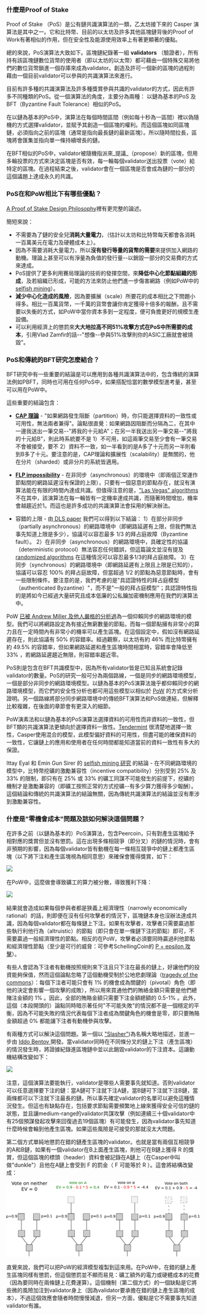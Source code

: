 ### 什麼是Proof of Stake

Proof of Stake （PoS）是公有鏈共識演算法的一類，乙太坊接下來的 Casper 演算法是其中之一。它和比特幣、目前的以太坊及許多其他區塊鏈背後的Proof of Work有著相似的作用，但在安全性及能源使用效率上有著更顯著的優點。

總的來說，PoS演算法大致如下。區塊鏈紀錄著一組 **validators** （驗證者），所有持有該區塊鏈數位貨幣的使用者（即以太坊的以太幣）都可藉由一個特殊交易將他們的數位貨幣鎖進一個存庫來成為validator。創造及許可一個新的區塊的過程則藉由一個目前validator可以參與的共識演算法來進行。

目前有許多種的共識演算法及許多種獎賞參與共識的validator的方式，因此有許多不同種類的PoS。從一個演算法的角度，主要分為兩種： 以鏈為基本的PoS 及 BFT（Byzantine Fault Tolerance）相似的PoS。

在以鏈為基本的PoS中，演算法在每個時間區間（例如每十秒為一區間）裡以偽隨機的方式選擇validator，並賦予其創造一個區塊的權利。而這個區塊如同區塊鏈，必須指向之前的區塊（通常是指向最長鏈的最新區塊）。所以隨時間拉長，區塊將會匯集並指向單一條持續增長的鏈。

在BFT相似的PoS中，validator被隨機指派來_提議_（propose）新的區塊，但用多輪投票的方式來決定區塊是否有效，每一輪每個validator送出投票（vote）給特定的區塊。在過程結束之後，validator會在一個區塊是否會成為鏈的一部分的這個議題上達成永久的共識。

### PoS在和PoW相比下有哪些優點？

[A Proof of Stake Design Philosophy](https://medium.com/@VitalikButerin/a-proof-of-stake-design-philosophy-506585978d51)裡有更完整的論述。 

簡短來說：
* 不需要為了鏈的安全兒**消耗大量電力**，（估計以太坊和比特幣每天都會各消耗一百萬美元在電力及硬體成本上）。
* 因為不需要消耗大量電力，所以**沒有發行等量的貨幣的需要**來提供加入網路的動機。理論上甚至可以有淨量為負值的發行量--以銷毀一部分的交易費的方式來達成。
* PoS提供了更多利用賽局理論的技術的發揮空間，來**降低中心化節點組織的形成**，及若組織已形成，可能的方法來防止他們進一步傷害網路（例如PoW中的[selfish mining](https://www.cs.cornell.edu/~ie53/publications/btcProcFC.pdf)）。
* **減少中心化造成的風險**，因為要擴展（scale）所要花的成本相比之下問題小得多。相比一百萬貨幣，一千萬的貨幣會讓你肯定獲得十倍多的報酬，且不需要以失衡的方式，如PoW中當你資本多到一定程度，便可負擔更好的規模生產設備。
* 可以利用經濟上的懲罰來**大大地拉高不同51%攻擊方式在PoS中所需要的成本**，引用Vlad Zamfir的話--"想像--參與51%攻擊則你的ASIC工廠就會被燒毀"。

### PoS和傳統的BFT研究怎麼結合？

BFT研究中有一些重要的結論是可以應用到各種共識演算法中的，包含傳統的演算法例如PBFT，同時也可用在任何PoS中，如果搭配恰當的數學模型進考量，甚至可以用在PoW中。

這些重要的結論包含：

* [**CAP 理論**](https://en.wikipedia.org/wiki/CAP_theorem) - "如果網路發生阻斷（partition）時，你只能選擇資料的一致性或可用性，無法兩者兼得"。論點很直覺：如果網路因阻斷而分隔為二，在其中一邊我送出一筆交易--"將我的十元給A"；在另一半我送出另一筆交易--"將我的十元給B"，則此時系統要不是 1）不可用，如這兩筆交易至少會有一筆交易不會被接受，要不 2）資料不一致，如一半看到的是A多了十元而另一半則看到B多了十元。要注意的是，CAP理論和擴展性（scalability）是無關的，他在分片（sharded）或非分片的系統皆適用。

* [**FLP impossibility**](http://the-paper-trail.org/blog/a-brief-tour-of-flp-impossibility/) - 在非同步（asynchronous）的環境中（即兩個正常運作節點間的網路延遲沒有保證的上限），只要有一個惡意的節點存在，就沒有演算法能在有限的時間內達成共識。但值得注意的是，["Las Vegas" algorithms](https://en.wikipedia.org/wiki/Las_Vegas_algorithm)不在其中，該演算法在每一輪皆有一定機率達成共識，而隨著時間增加，機率會越趨近於1。而這也是許多成功的共識演算法會採用的解決辦法。

* 容錯的上限 - 由[ DLS paper](http://groups.csail.mit.edu/tds/papers/Lynch/jacm88.pdf) 我們可以得到以下結論： 1）在部分非同步（partially asynchronous）的網路環境中（即網路延遲有上限，但我們無法事先知道上限是多少），協議可以容忍最多 1/3 的拜占庭故障（Byzantine fault）。 2）在非同步（asynchronous）的網路環境中，具確定性的協議（deterministic protocol）無法容忍任何錯誤，但這篇論文並沒有提及[ randomized algorithms](http://link.springer.com/chapter/10.1007%2F978-3-540-77444-0_7) 在這種情況可以容忍最多1/3的拜占庭故障。 3）在同步（synchronous）的網路環境中（即網路延遲有上限且上限是已知的），協議可以容忍 100% 的拜占庭故障，但當超過 1/2 的節點為惡意節點時，會有一些限制條件。要注意的是，我們考慮的是"具認證特性的拜占庭模型（authenticated Byzantine）"，而不是"一般的拜占庭模型"；具認證特性指的是將如今已經過大量研究且成本低廉的公私鑰加密機制應用在我們的演算法中。

PoW [已被 Andrew Miller 及他人嚴格的分析過](https://socrates1024.s3.amazonaws.com/consensus.pdf)為一個仰賴同步的網路環境的模型。我們可以將網路設定為有接近無窮數量的節點，而每一個節點擁有非常小的算力且在一定時間內有非常小的機率可以產生區塊。在這個設定中，假如沒有網路延遲存在，則此協議有 50% 的容錯率。經過觀察，以太坊有約 46% 而比特幣擁有約 49.5% 的容錯率，但如果網路延遲和產生區塊時間相當時，容錯率會降低至 33% ，若網路延遲趨近無限，則容錯率趨近零。

PoS則是包含在BFT共識模型中，因為所有validator皆是已知且系統會記錄validator的數量。PoS的研究一般可分為兩個路線，一個是同步的網路環境模型，一個是部分非同步的網路環境模型。以鏈為基本的PoS演算法幾乎都仰賴同步的網路環境模型，而它們的安全性分析也都可用這些模型以相似於 [PoW](http://nakamotoinstitute.org/static/docs/anonymous-byzantine-consensus.pdf) 的方式來分析證明。另一個路線將部分同步網路環境中的傳統BFT演算法和PoS做連結，但解釋比較複雜，在後面的章節會有更深入的細節。

PoW演素法和以鏈為基本的PoS演算法選擇資料的可用性而非資料的一致性，但BFT類的共識演算法更傾向於選擇資料一致性。[Tendermint](https://github.com/tendermint/tendermint) 很清楚地選擇一致性，Casper使用混合的模型，此模型偏好資料的可用性，但盡可能的確保資料的一致性，它讓鏈上的應用和使用者在任何時間都能知道當前的資料一致性有多大的保證。

Ittay Eyal 和 Emin Gun Sirer 的 [selfish mining 研究](https://bitcoinmagazine.com/articles/selfish-mining-a-25-attack-against-the-bitcoin-network-1383578440) 的結論 - 在不同網路環境的模型中，比特幣挖礦的激勵兼容性（incentive compatibility）分別受到 25% 及 33% 的限制，即只有在 25% 或 33% 的礦工同謀不可能發生的前提下，挖礦的機制才是激勵兼容的（即礦工按照正常的方式挖礦--有多少算力獲得多少報酬）。這個結論和傳統的共識演算法的結論無關，因為傳統共識演算法的結論並沒有牽涉到激勵兼容性。

### 什麼是"零機會成本"問題及該如何解決這個問題？
在許多之前（以鏈為基本的）PoS演算法，包含Peercoin，只有對產生區塊給予相對應的獎賞但並沒有懲罰。這在出現多條相競爭（即分叉）的鏈的情況時，會有非預期的影響，因為每個validator皆有動機在每一條相互競爭中的鏈上都產生區塊（以下將下注和產生區塊視為相同意思）來確保會獲得獎賞，如下：

![](https://raw.githubusercontent.com/vbuterin/diagrams/master/possec.png)

在PoW中，這麼做會導致礦工的算力被分散，導致獲利下降：

![](https://github.com/vbuterin/diagrams/blob/master/powsec.png?raw=true)

結果就會造成如果每個參與者都是狹義上經濟理性（narrowly economically rational）的話，則即便在沒有任何攻擊者的情況下，區塊鏈本身也沒辦法達成共識，因為每個validator都在每條鏈上下注。如果有攻擊者，攻擊者只需要贏過那些執行利他行為（altruistic）的節點（即只會在單一條鏈下注的節點）即可，不需要贏過一般經濟理性的節點。相反的在PoW，攻擊者必須要同時贏過利他節點和經濟理性節點（至少是可行的威脅：可參考SchellingCoin的 [P + epsilon 攻擊](https://blog.ethereum.org/2015/01/28/p-epsilon-attack/)）。

有些人會認為下注者有動機按照規則來下注且只下注在最長的鏈上，好讓他們的投資能夠保值，然而這個論點忽略了這個動機受制於公地悲劇理論（[tragedy of the commons](https://en.wikipedia.org/wiki/Tragedy_of_the_commons)）：每個下注者可能只會有 1% 的機會成為關鍵的（pivotal）角色（即他的決定會影響一個攻擊的成敗），所以用來買通他們的賄絡金額只需要是他們總賭注金額的 1% 。因此，全部的賄賂金額只需要下注金額總額的 0.5-1% 。此外，這個（本段開頭的）論點同時暗示著任何"不可能失敗"的情況都不是一個穩定的平衡，因為不可能失敗的情況代表每個下注者成為關鍵角色的機會是零，即只要賄賂金額超過 0% 都能讓下注者有動機參與攻擊。

有兩種方式可以解決這個問題。第一個以 ["Slasher"](https://blog.ethereum.org/2014/01/15/slasher-a-punitive-proof-of-stake-algorithm/))為名稱大略地描述，並進一步由 [Iddo Bentov ](https://arxiv.org/pdf/1406.5694.pdf)開發。當validator同時在不同條分叉的鏈上下注（產生區塊）的情況發生時，將證據紀錄進區塊鏈中並以此銷毀validator的下注資本。這讓動機結構改變如下：

![](https://github.com/vbuterin/diagrams/blob/master/slasher1sec.png?raw=true)

注意，這個演算法要能執行，validator是哪些人需要事先就知道。否則validator可以任意選擇要下注的鏈：當A鏈可下注就下注A鏈，當B鏈可下注就下注B鏈，當兩條都可以下注就下注最長的鏈。所以事先確定validator的名單可以避免這種情況發生。但這也有缺點存在，包括要求節點需要頻繁地上線來獲得安全可信的鏈的狀態，並且讓medium-range的validator共謀攻擊（例如連續三十個validator中有25個預謀發起攻擊來回復過去19個區塊）有可能發生，因為validator事先知道什麼時候會輪到他產生區塊。如果這些風險是可接受的那就沒太大問題。

第二個方式單純地懲罰在錯的鏈產生區塊的validator。也就是當有兩個互相競爭的A和B鏈，如果有一個validator在B上面產生區塊，則他可在B鏈上獲得 R 的獎賞，但這個區塊的標頭（header）資料會被記錄在A鏈上（在Casper中叫做"dunkle"）且他在A鏈上會受到 F 的罰金（ F 可能等於 R ）。這會將結構改變成：

![](https://github.com/vbuterin/diagrams/blob/master/slasher2sec.png?raw=true)

直覺來說，我們可以把PoW的經濟模型複製到這來用。在PoW中，在錯的鏈上產生區塊同樣有懲罰，但這個懲罰並不顯而易見：礦工額外的電力或硬體成本的花費（因為要同時在兩條鏈上花費運算）。這個機制（第二個方式）的一個缺點是它將些微的風險加注到validator身上（因為validator要承擔在錯的鏈上產生區塊的成本），不過這個效應會隨者時間慢慢減退，但另一方面，優點是它不需要事先知道validator有誰。

###